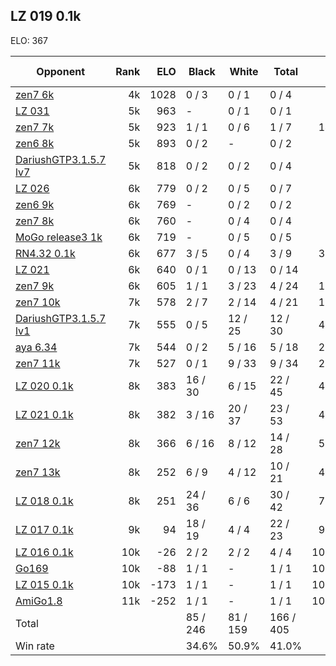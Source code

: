 ## LZ 019 0.1k ##

ELO: 367

Opponent | Rank | ELO | Black | White | Total | Win rate
---------|-----:|----:|-------|-------|-------|-------:
[zen7 6k](zen7%206k.md) | 4k | 1028 | 0 / 3 | 0 / 1 | 0 / 4 | 0.0%
[LZ 031](LZ%20031.md) | 5k | 963 | - | 0 / 1 | 0 / 1 | 0.0%
[zen7 7k](zen7%207k.md) | 5k | 923 | 1 / 1 | 0 / 6 | 1 / 7 | 14.3%
[zen6 8k](zen6%208k.md) | 5k | 893 | 0 / 2 | - | 0 / 2 | 0.0%
[DariushGTP3.1.5.7 lv7](DariushGTP3.1.5.7%20lv7.md) | 5k | 818 | 0 / 2 | 0 / 2 | 0 / 4 | 0.0%
[LZ 026](LZ%20026.md) | 6k | 779 | 0 / 2 | 0 / 5 | 0 / 7 | 0.0%
[zen6 9k](zen6%209k.md) | 6k | 769 | - | 0 / 2 | 0 / 2 | 0.0%
[zen7 8k](zen7%208k.md) | 6k | 760 | - | 0 / 4 | 0 / 4 | 0.0%
[MoGo release3 1k](MoGo%20release3%201k.md) | 6k | 719 | - | 0 / 5 | 0 / 5 | 0.0%
[RN4.32 0.1k](RN4.32%200.1k.md) | 6k | 677 | 3 / 5 | 0 / 4 | 3 / 9 | 33.3%
[LZ 021](LZ%20021.md) | 6k | 640 | 0 / 1 | 0 / 13 | 0 / 14 | 0.0%
[zen7 9k](zen7%209k.md) | 6k | 605 | 1 / 1 | 3 / 23 | 4 / 24 | 16.7%
[zen7 10k](zen7%2010k.md) | 7k | 578 | 2 / 7 | 2 / 14 | 4 / 21 | 19.0%
[DariushGTP3.1.5.7 lv1](DariushGTP3.1.5.7%20lv1.md) | 7k | 555 | 0 / 5 | 12 / 25 | 12 / 30 | 40.0%
[aya 6.34](aya%206.34.md) | 7k | 544 | 0 / 2 | 5 / 16 | 5 / 18 | 27.8%
[zen7 11k](zen7%2011k.md) | 7k | 527 | 0 / 1 | 9 / 33 | 9 / 34 | 26.5%
[LZ 020 0.1k](LZ%20020%200.1k.md) | 8k | 383 | 16 / 30 | 6 / 15 | 22 / 45 | 48.9%
[LZ 021 0.1k](LZ%20021%200.1k.md) | 8k | 382 | 3 / 16 | 20 / 37 | 23 / 53 | 43.4%
[zen7 12k](zen7%2012k.md) | 8k | 366 | 6 / 16 | 8 / 12 | 14 / 28 | 50.0%
[zen7 13k](zen7%2013k.md) | 8k | 252 | 6 / 9 | 4 / 12 | 10 / 21 | 47.6%
[LZ 018 0.1k](LZ%20018%200.1k.md) | 8k | 251 | 24 / 36 | 6 / 6 | 30 / 42 | 71.4%
[LZ 017 0.1k](LZ%20017%200.1k.md) | 9k | 94 | 18 / 19 | 4 / 4 | 22 / 23 | 95.7%
[LZ 016 0.1k](LZ%20016%200.1k.md) | 10k | -26 | 2 / 2 | 2 / 2 | 4 / 4 | 100.0%
[Go169](Go169.md) | 10k | -88 | 1 / 1 | - | 1 / 1 | 100.0%
[LZ 015 0.1k](LZ%20015%200.1k.md) | 10k | -173 | 1 / 1 | - | 1 / 1 | 100.0%
[AmiGo1.8](AmiGo1.8.md) | 11k | -252 | 1 / 1 | - | 1 / 1 | 100.0%
Total | | | 85 / 246 | 81 / 159 | 166 / 405 | 
Win rate| | | 34.6% | 50.9% | 41.0% | 
